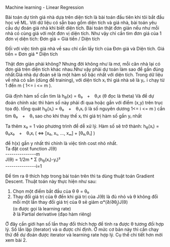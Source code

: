 Machine learning - Linear Regression

Bài toán dự tính giá nhà dựa trên diện tích là bài toán đầu tiên khi tôi bắt đầu học về ML. Với dữ liệu có sẵn bao gồm diện tích và giá nhà, bài toán yêu cầu dự đoán giá nhà khi biết diện tích.
Bài toán thật đơn giản nếu như mỗi nhà có cùng giá với một đơn vị diện tích.
Như vậy chỉ cần tìm đơn giá của 1 đơn vị diện tích:
Đơn giá = Giá tiền / Diện tích

Đối với việc tính giá nhà về sau chỉ cần lấy tích của Đơn giá và Diện tích.
Giá tiền = Đơn giá * Diện tích

Thật đơn giản phải không? Nhưng đời không như là mơ, mỗi căn nhà lại có đơn giá trên diện tích khác nhau.Như vậy phải dự toán làm sao để gần đúng nhất.Giá nhà dự đoán sẽ là một hàm số bậc nhất với diện tích.
Trong dữ liệu về nhà có sẵn (dùng để training), với diện tích xᵢ thì giá nhà sẽ là yᵢ. i chạy từ 1 đến m ( 1<= i <= m ).

Giả định hàm số cần tìm là h<sub>θ</sub>(x) = θ₀　+　θ₁x
(θ đọc là theta)
Và để dự đoán chính xác thì hàm số này phải đi qua hoặc gần với điểm (x,y) trên trục tọa độ.
tổng quát
h<sub>θ</sub>(xᵢ) = θ₀　+　θ₁xᵢ (i là số nguyên dương 1<= i <= m )
cần tìm θ₀　+　θ₁ sao cho khi thay thế xᵢ thì giá trị hàm số gần yᵢ nhất

Ta thêm x₀ = 1 vào phương trình để dễ xử lý.
Hàm số sẽ trở thành:
h<sub>θ</sub>(xᵢ) = θ₀x₀　+　θ₁xᵢ ( <=> [x₀, x₁, ..., xₘ] + [θ₀,θ₁] )

để h(x) gần y nhất thì chính là việc tính cost nhỏ nhất.  
Ta đặt cost function J(θ)  
---------------m  
J(θ) = 1/2m * Σ  (h<sub>θ</sub>(xᵢ)-yᵢ)²  
---------------i=1  

Để tìm ra θ thích hợp trong bài toán trên thì ta dùng thuật toán Gradient Descent.
Thuật toán này thực hiện như sau:
1. Chọn một điểm bắt đầu của θ 
    θ = θ₀
2. Thay đổi giá trị của θ đến khi giá trị của J(θ) là đủ nhỏ và θ không đổi 
    mỗi một lần thay đổi giá trị của θ sẽ giảm α*(∂/∂θ<sub>j</sub>)J(θ)  
    (α được gọi là learning rate)  
	∂ là Partial derivative (đạo hàm riêng)  

Ở đây cần giới hạn số lần thay đổi thích hợp để tính ra được θ tương đối hợp lý.
Số lần lặp (iterator) và α được chỉ định. Ở mức cơ bản này thì cần chạy thử để dự đoán được iterator và learning rate hợp lý.
Cụ thể chi tiết hơn mời xem bài 2.  